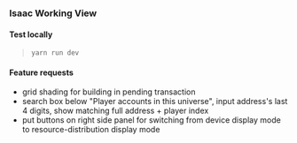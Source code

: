 ### Isaac Working View

#### Test locally
> `yarn run dev`

#### Feature requests
- grid shading for building in pending transaction
- search box below "Player accounts in this universe", input address's last 4 digits, show matching full address + player index
- put buttons on right side panel for switching from device display mode to resource-distribution display mode
